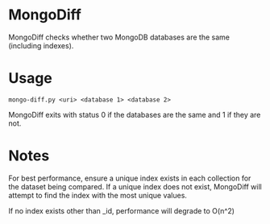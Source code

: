 # MongoDiff

MongoDiff checks whether two MongoDB databases are the same (including indexes).

# Usage
`mongo-diff.py <uri> <database 1> <database 2>`

MongoDiff exits with status 0 if the databases are the same and 1 if they are not.

# Notes

For best performance, ensure a unique index exists in each collection for the dataset being compared. If a unique index does not exist, MongoDiff will attempt to find the index with the most unique values.

If no index exists other than \_id, performance will degrade to O(n^2)
